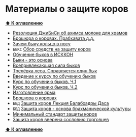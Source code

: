 # Материалы о защите коров

**[⬆ К оглавлению](../../HOME.md#разделы)**

- [Резолюция ДжиБиСи об ахимса молоке для храмов](./ahimsa-milk-gbc-resolution-2022.md)
- [Брошюра о коровах. Прабхавата д.д.](./broshura-o-korovah.md)
- [Зачем быку кольцо в носу](https://web.archive.org/web/20190316180041/http://prostayajizn.ru/zachem-byku-koltso-v-nosu.html)
- `БВКС` [Cбор средств на защиту коров](https://web.archive.org/web/20190316180041/http://prostayajizn.ru/bkhakti-vikasha-svami-o-zashchite-korov.html)
- [Обучение быков в ИСККОН](https://web.archive.org/web/20190316180041/http://prostayajizn.ru/vseprivlekayushchaya-sila-bykov/obuchenie-bykov-v-iskkon.html)
- [Быки - это основа](https://web.archive.org/web/20190316180041/http://prostayajizn.ru/vseprivlekayushchaya-sila-bykov/byki-eto-osnova.html)
- [Всепривлекающая сила быков](https://web.archive.org/web/20190316180041/http://prostayajizn.ru/vseprivlekayushchaya-sila-bykov/vseprivlekayushchaya-sila-bykov-otzyvy-so-vsego-mira.html)
- [Трелёвка леса. Справляется один бык](https://web.archive.org/web/20190316180041/http://prostayajizn.ru/vseprivlekayushchaya-sila-bykov/treljovka-lesa-spravlyaetsya-odin-byk.html)
- [Введение к курсу по обучению быков](https://web.archive.org/web/20190316180041/http://prostayajizn.ru/obuchenie-volov.html)
- [Курс по обучению быков. Ч.1](https://web.archive.org/web/20190316180041/http://prostayajizn.ru/obuchenie-volov-chetyre-uroka-ot-balabkhadry-dasa.html)
- [Курс по обучению быков. Ч.2](https://web.archive.org/web/20190316180041/http://prostayajizn.ru/obuchenie-volov-3.html)
- [Изготовление ярма](https://web.archive.org/web/20190316180041/http://prostayajizn.ru/izgotovlenie-yarma.html)
- [Брошюра о коровах](https://web.archive.org/web/20190316180041/http://prostayajizn.ru/broshyura-o-korovakh.html)
- `ББД` [Защита коров Лекция Балабхадры Даса](https://web.archive.org/web/20190316180041/http://prostayajizn.ru/zashchita-korov/zashchita-korov-lektsiya-balabkhadry-dasa.html)
- `ББД` [Защита коров - основа брахманической культуры](https://web.archive.org/web/20190316180041/http://prostayajizn.ru/zashchita-korov/zashchita-korov-lektsiya-balabkhadry-dasa.html)
- [Минимальный стандарт защиты коров](https://web.archive.org/web/20190316180041/http://prostayajizn.ru/zashchita-korov/minimalnyj-standart-zashchity-korov.html)
- [Защита коров вверена сословию торговцев](https://web.archive.org/web/20190316180041/http://prostayajizn.ru/shrila-prabkhupada-o-varnashrame-i-zashchite-korov/zashchita-korov-vverena-sosloviyu-torgovtsev.html)

**[⬆ К оглавлению](../../HOME.md#разделы)**
